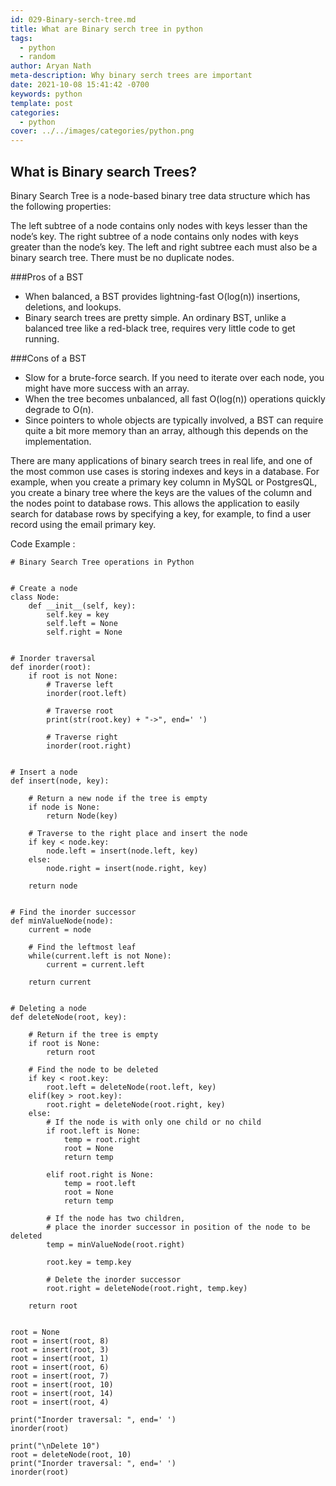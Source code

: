 ```yaml
---
id: 029-Binary-serch-tree.md
title: What are Binary serch tree in python
tags:
  - python
  - random
author: Aryan Nath
meta-description: Why binary serch trees are important
date: 2021-10-08 15:41:42 -0700
keywords: python
template: post
categories:
  - python
cover: ../../images/categories/python.png
---
```


## What is Binary search Trees?

Binary Search Tree is a node-based binary tree data structure which has the following properties:  

The left subtree of a node contains only nodes with keys lesser than the node’s key.
The right subtree of a node contains only nodes with keys greater than the node’s key.
The left and right subtree each must also be a binary search tree. 
There must be no duplicate nodes.

###Pros of a BST

* When balanced, a BST provides lightning-fast O(log(n)) insertions, deletions, and lookups.
* Binary search trees are pretty simple. An ordinary BST, unlike a balanced tree like a red-black tree, requires very little code to get running.

###Cons of a BST

* Slow for a brute-force search. If you need to iterate over each node, you might have more success with an array.
* When the tree becomes unbalanced, all fast O(log(n)) operations quickly degrade to O(n).
* Since pointers to whole objects are typically involved, a BST can require quite a bit more memory than an array, although this depends on the implementation.

There are many applications of binary search trees in real life, and one of the most common use cases is storing indexes and keys in a database. For example, when you create a primary key column in MySQL or PostgresQL, you create a binary tree where the keys are the values of the column and the nodes point to database rows. This allows the application to easily search for database rows by specifying a key, for example, to find a user record using the email primary key.


Code Example : 

```python:
# Binary Search Tree operations in Python


# Create a node
class Node:
    def __init__(self, key):
        self.key = key
        self.left = None
        self.right = None


# Inorder traversal
def inorder(root):
    if root is not None:
        # Traverse left
        inorder(root.left)

        # Traverse root
        print(str(root.key) + "->", end=' ')

        # Traverse right
        inorder(root.right)


# Insert a node
def insert(node, key):

    # Return a new node if the tree is empty
    if node is None:
        return Node(key)

    # Traverse to the right place and insert the node
    if key < node.key:
        node.left = insert(node.left, key)
    else:
        node.right = insert(node.right, key)

    return node


# Find the inorder successor
def minValueNode(node):
    current = node

    # Find the leftmost leaf
    while(current.left is not None):
        current = current.left

    return current


# Deleting a node
def deleteNode(root, key):

    # Return if the tree is empty
    if root is None:
        return root

    # Find the node to be deleted
    if key < root.key:
        root.left = deleteNode(root.left, key)
    elif(key > root.key):
        root.right = deleteNode(root.right, key)
    else:
        # If the node is with only one child or no child
        if root.left is None:
            temp = root.right
            root = None
            return temp

        elif root.right is None:
            temp = root.left
            root = None
            return temp

        # If the node has two children,
        # place the inorder successor in position of the node to be deleted
        temp = minValueNode(root.right)

        root.key = temp.key

        # Delete the inorder successor
        root.right = deleteNode(root.right, temp.key)

    return root


root = None
root = insert(root, 8)
root = insert(root, 3)
root = insert(root, 1)
root = insert(root, 6)
root = insert(root, 7)
root = insert(root, 10)
root = insert(root, 14)
root = insert(root, 4)

print("Inorder traversal: ", end=' ')
inorder(root)

print("\nDelete 10")
root = deleteNode(root, 10)
print("Inorder traversal: ", end=' ')
inorder(root)
```
